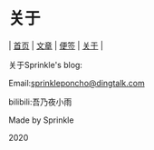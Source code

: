 # 关于
| [首页](index.md) | [文章](article.md) | [便签](note.md) | [关于](about.md) |

关于Sprinkle's blog:

Email:sprinkleponcho@dingtalk.com

bilibili:吾乃夜小雨

Made by Sprinkle

2020
